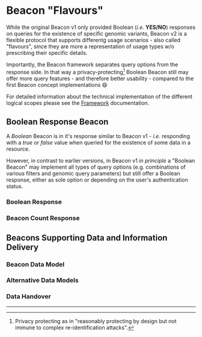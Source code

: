 # Beacon "Flavours"

While the original Beacon v1 only provided Boolean (_i.e._ **YES/NO**) responses
on queries for the existence of specific genomic variants, Beacon v2 is a flexible
protocol that supports differentg usage scenarios - also called "flavours", since
they are more a representation of usage types w/o prescribing their specific details.

Importantly, the Beacon framework separates query options from the response side. In that way
a privacy-protecting[^1] Boolean Beacon still may offer more query features - and therefore better
usability - compared to the first Beacon concept implementations :smile:

For detailed information about the technical implementation of the different logical
scopes please see the [Framework](framework.md) documentation.

## Boolean Response Beacon

A _Boolean_ Beacon is in it's response similar to Beacon v1 - _i.e._ responding
with a _true_ or _false_ value when queried for the existence of some data in a resource.

However, in contrast to earlier versions, in Beacon v1 _in principle_ a "Boolean Beacon"
may implement all types of query options (e.g. combinations of various filters and
genomic query parameters) but still offer a Boolean response, either as sole option or
depending on the user's authentication status.

### Boolean Response

### Beacon Count Response

## Beacons Supporting Data and Information Delivery

### Beacon Data Model

### Alternative Data Models

### Data Handover

--- 

[^1]: Privacy protecting as in "reasonably protecting by design but not immune to complex
re-identification attacks".